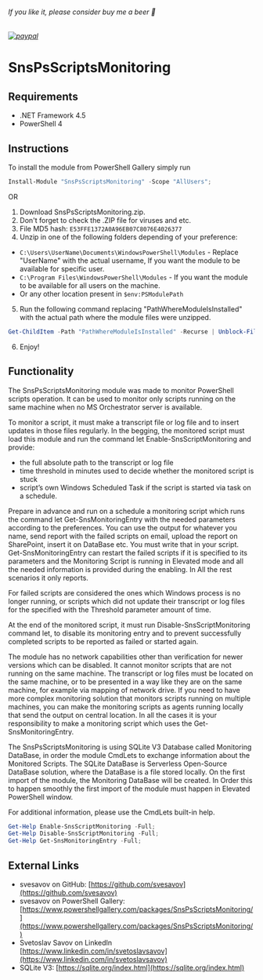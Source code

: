 
###### If you like it, please consider buy me a beer :beer:
###### [![paypal](https://www.paypalobjects.com/en_US/i/btn/btn_donateCC_LG.gif)](https://www.paypal.com/cgi-bin/webscr?cmd=_s-xclick&hosted_button_id=6NKR7XQH5E2P2&source=url)


# SnsPsScriptsMonitoring


## Requirements

* .NET Framework 4.5
* PowerShell 4


## Instructions

To install the module from PowerShell Gallery simply run
```powershell
Install-Module "SnsPsScriptsMonitoring" -Scope "AllUsers";
```
OR
1. Download SnsPsScriptsMonitoring.zip.
2. Don't forget to check the .ZIP file for viruses and etc.
3. File MD5 hash: `E53FFE1372A0A96EB07C8076E4026377`
4. Unzip in one of the following folders depending of your preference:
* `C:\Users\UserName\Documents\WindowsPowerShell\Modules` - Replace "UserName" with the actual username, If you want the module to be available for specific user.
* `C:\Program Files\WindowsPowerShell\Modules` - If you want the module to be available for all users on the machine.
* Or any other location present in `$env:PSModulePath`
5. Run the following command replacing "PathWhereModuleIsInstalled" with the actual path where the module files were unzipped.
```powershell
Get-ChildItem -Path "PathWhereModuleIsInstalled" -Recurse | Unblock-File
```
6. Enjoy!


## Functionality

The SnsPsScriptsMonitoring module was made to monitor PowerShell scripts operation. It can be used to monitor only
scripts running on the same machine when no MS Orchestrator server is available.

To monitor a script, it must make a transcript file or log file and to insert updates in those files regularly. In the
begging, the monitored script must load this module and run the command let Enable-SnsScriptMonitoring and
provide:
- the full absolute path to the transcript or log file
- time threshold in minutes used to decide whether the monitored script is stuck
- script’s own Windows Scheduled Task if the script is started via task on a schedule.

Prepare in advance and run on a schedule a monitoring script which runs the command let Get-SnsMonitoringEntry
with the needed parameters according to the preferences. You can use the output for whatever you name, send report
with the failed scripts on email, upload the report on SharePoint, insert it on DataBase etc. You must write that in your
script. Get-SnsMonitoringEntry can restart the failed scripts if it is specified to its parameters and the Monitoring Script
is running in Elevated mode and all the needed information is provided during the enabling. In All the rest scenarios it
only reports.

For failed scripts are considered the ones which Windows process is no longer running, or scripts which did not update
their transcript or log files for the specified with the Threshold parameter amount of time.

At the end of the monitored script, it must run Disable-SnsScriptMonitoring command let, to disable its monitoring
entry and to prevent successfully completed scripts to be reported as failed or started again.

The module has no network capabilities other than verification for newer versions which can be disabled. It cannot
monitor scripts that are not running on the same machine. The transcript or log files must be located on the same
machine, or to be presented in a way like they are on the same machine, for example via mapping of network drive. If
you need to have more complex monitoring solution that monitors scripts running on multiple machines, you can
make the monitoring scripts as agents running locally that send the output on central location. In all the cases it is
your responsibility to make a monitoring script which uses the Get-SnsMonitoringEntry.

The SnsPsScriptsMonitoring is using SQLite V3 Database called Monitoring DataBase, in order the module CmdLets to
exchange information about the Monitored Scripts. The SQLite DataBase is Serverless Open-Source DataBase solution,
where the DataBase is a file stored locally. On the first import of the module, the Monitoring DataBase will be created.
In Order this to happen smoothly the first import of the module must happen in Elevated PowerShell window.

For additional information, please use the CmdLets built-in help.
```powershell
Get-Help Enable-SnsScriptMonitoring -Full;
Get-Help Disable-SnsScriptMonitoring -Full;
Get-Help Get-SnsMonitoringEntry -Full;
```


## External Links

- svesavov on GitHub: [https://github.com/svesavov](https://github.com/svesavov)
- svesavov on PowerShell Gallery: [https://www.powershellgallery.com/packages/SnsPsScriptsMonitoring/](https://www.powershellgallery.com/packages/SnsPsScriptsMonitoring/)
- Svetoslav Savov on LinkedIn [https://www.linkedin.com/in/svetoslavsavov](https://www.linkedin.com/in/svetoslavsavov)
- SQLite V3: [https://sqlite.org/index.html](https://sqlite.org/index.html)
